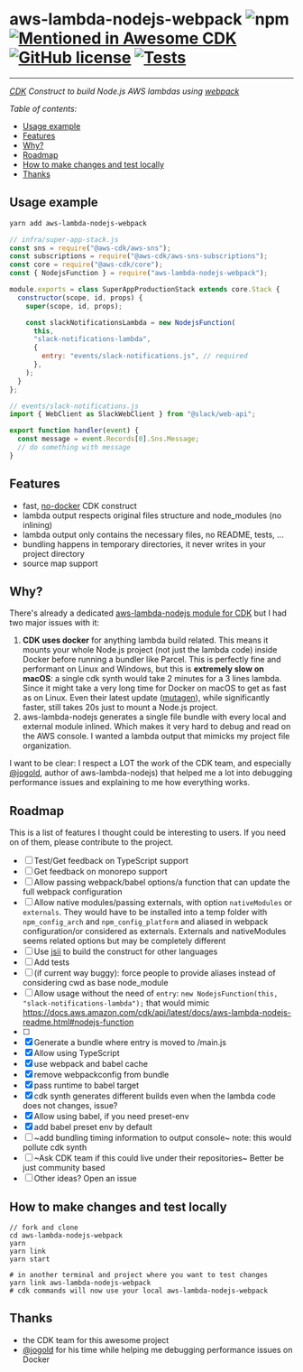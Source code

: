 # aws-lambda-nodejs-webpack ![npm](https://img.shields.io/npm/v/aws-lambda-nodejs-webpack) [![Mentioned in Awesome CDK](https://awesome.re/mentioned-badge.svg)](https://github.com/eladb/awesome-cdk) [![GitHub license](https://img.shields.io/github/license/vvo/aws-lambda-nodejs-webpack?style=flat)](https://github.com/vvo/aws-lambda-nodejs-webpack/blob/master/LICENSE) [![Tests](https://github.com/vvo/aws-lambda-nodejs-webpack/workflows/CI/badge.svg)](https://github.com/vvo/aws-lambda-nodejs-webpack/actions)

---

_[CDK](https://aws.amazon.com/cdk/) Construct to build Node.js AWS lambdas using [webpack](https://webpack.js.org/)_

_Table of contents:_

- [Usage example](#usage-example)
- [Features](#features)
- [Why?](#why)
- [Roadmap](#roadmap)
- [How to make changes and test locally](#how-to-make-changes-and-test-locally)
- [Thanks](#thanks)

## Usage example

```bash
yarn add aws-lambda-nodejs-webpack
```

```js
// infra/super-app-stack.js
const sns = require("@aws-cdk/aws-sns");
const subscriptions = require("@aws-cdk/aws-sns-subscriptions");
const core = require("@aws-cdk/core");
const { NodejsFunction } = require("aws-lambda-nodejs-webpack");

module.exports = class SuperAppProductionStack extends core.Stack {
  constructor(scope, id, props) {
    super(scope, id, props);

    const slackNotificationsLambda = new NodejsFunction(
      this,
      "slack-notifications-lambda",
      {
        entry: "events/slack-notifications.js", // required
      },
    );
  }
};
```

```js
// events/slack-notifications.js
import { WebClient as SlackWebClient } from "@slack/web-api";

export function handler(event) {
  const message = event.Records[0].Sns.Message;
  // do something with message
}
```

## Features

- fast, [no-docker](https://github.com/aws/aws-cdk/issues/9120) CDK construct
- lambda output respects original files structure and node_modules (no inlining)
- lambda output only contains the necessary files, no README, tests, ...
- bundling happens in temporary directories, it never writes in your project directory
- source map support

## Why?

There's already a dedicated [aws-lambda-nodejs module for CDK](https://docs.aws.amazon.com/cdk/api/latest/docs/aws-lambda-nodejs-readme.html) but I had two major issues with it:

1. **CDK uses docker** for anything lambda build related. This means it mounts your whole Node.js project (not just the lambda code) inside Docker before running a bundler like Parcel. This is perfectly fine and performant on Linux and Windows, but this is **extremely slow on macOS**: a single cdk synth would take 2 minutes for a 3 lines lambda. Since it might take a very long time for Docker on macOS to get as fast as on Linux. Even their latest update ([mutagen](https://docs.docker.com/docker-for-mac/mutagen/)), while significantly faster, still takes 20s just to mount a Node.js project.
2. aws-lambda-nodejs generates a single file bundle with every local and external module inlined. Which makes it very hard to debug and read on the AWS console. I wanted a lambda output that mimicks my project file organization.

I want to be clear: I respect a LOT the work of the CDK team, and especially [@jogold](https://github.com/jogold/), author of aws-lambda-nodejs) that helped me a lot into debugging performance issues and explaining to me how everything works.

## Roadmap

This is a list of features I thought could be interesting to users. If you need on of them, please contribute to the project.

- [ ] Test/Get feedback on TypeScript support
- [ ] Get feedback on monorepo support
- [ ] Allow passing webpack/babel options/a function that can update the full webpack configuration
- [ ] Allow native modules/passing externals, with option `nativeModules` or `externals`. They would have to be installed into a temp folder with `npm_config_arch` and `npm_config_platform` and aliased in webpack configuration/or considered as externals. Externals and nativeModules seems related options but may be completely different
- [ ] Use [jsii](https://github.com/aws/jsii) to build the construct for other languages
- [ ] Add tests
- [ ] (if current way buggy): force people to provide aliases instead of considering cwd as base node_module
- [ ] Allow usage without the need of `entry`: `new NodejsFunction(this, "slack-notifications-lambda");` that would mimic https://docs.aws.amazon.com/cdk/api/latest/docs/aws-lambda-nodejs-readme.html#nodejs-function
- [ ]
- [x] Generate a bundle where entry is moved to /main.js
- [x] Allow using TypeScript
- [x] use webpack and babel cache
- [x] remove webpackconfig from bundle
- [x] pass runtime to babel target
- [x] cdk synth generates different builds even when the lambda code does not changes, issue?
- [x] Allow using babel, if you need preset-env
- [x] add babel preset env by default
- [ ] ~add bundling timing information to output console~ note: this would pollute cdk synth
- [ ] ~Ask CDK team if this could live under their repositories~ Better be just community based
- [ ] Other ideas? Open an issue

## How to make changes and test locally

```
// fork and clone
cd aws-lambda-nodejs-webpack
yarn
yarn link
yarn start

# in another terminal and project where you want to test changes
yarn link aws-lambda-nodejs-webpack
# cdk commands will now use your local aws-lambda-nodejs-webpack
```

## Thanks

- the CDK team for this awesome project
- [@jogold](https://github.com/jogold/) for his time while helping me debugging performance issues on Docker
